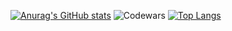 [![Anurag's GitHub stats](https://github-readme-stats.vercel.app/api?username=Dacops&theme=aura_dark)](https://github.com/anuraghazra/github-readme-stats)
![Codewars](https://github.r2v.ch/codewars?user=Dacops)
[![Top Langs](https://github-readme-stats.vercel.app/api/top-langs/?username=Dacops&&theme=aura_dark)](https://github.com/anuraghazra/github-readme-stats)



